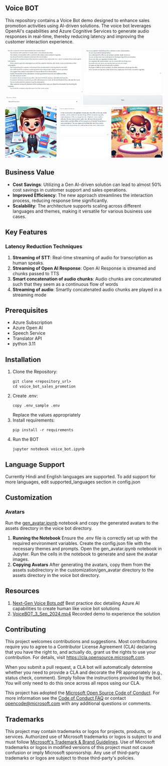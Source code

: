 ## Voice BOT

This repository contains a Voice Bot demo designed to enhance sales promotion activities using AI-driven solutions. The voice bot leverages OpenAI's capabilities and Azure Cognitive Services to generate audio responses in real-time, thereby reducing latency and improving the customer interaction experience. 

![alt text](assets/image.png)

## Business Value

- **Cost Savings**: Utilizing a Gen AI-driven solution can lead to almost 50% cost savings in customer support and sales operations.
- **Improved Efficiency**: The new approach streamlines the interaction process, reducing response time significantly.
- **Scalability**: The architecture supports scaling across different languages and themes, making it versatile for various business use cases.

## Key Features

### Latency Reduction Techniques

1. **Streaming of STT**: Real-time streaming of audio for transcription as human speaks.
1. **Streaming of Open AI Response**: Open AI Response is streamed and chunks passed to TTS
1. **Smart concatenation of audio chunks**: Audio chunks are concatenated such that they seem as a continuous flow of words
1. **Streaming of audio**: Smartly concatenated audio chunks are played in a streaming mode

## Prerequisites
- Azure Subscription
- Azure Open AI 
- Speech Service
- Translator API
- python 3.11 

## Installation

1. Clone the Repository:
   ```shell
   git clone <repository_url>
   cd voice_bot_sales_promotion
   ```
1. Create .env:
   ```shell
   copy .env_sample .env
   ```
   Replace the values appropriately
1. Install requirements:
   ```shell
   pip install -r requirements
   ```
1. Run the BOT 
   ```shell
   jupyter notebook voice_bot.ipynb
   ```

## Language Support
Currently Hindi and English languages are supported.
To add support for more languages, edit supported_languages section in config.json

## Customization
### Avatars
Run the [gen_avatar.ipynb](./customization/gen_avatar/gen_avatar.ipynb) notebook and copy the generated avatars to the assets directory in the voice bot directory.

1. **Running the Notebook**
Ensure the .env file is correctly set up with the required environment variables.
Create the config.json file with the necessary themes and prompts.
Open the gen_avatar.ipynb notebook in Jupyter.
Run the cells in the notebook to generate and save the avatar images.
1. **Copying Avatars**
After generating the avatars, copy them from the assets subdirectory in the customization/gen_avatar directory to the assets directory in the voice bot directory.

## Resources
1. [Next-Gen Voice Bots.pdf](./assets/Next-Gen%20Voice%20Bots.pdf) 
Best practice doc detailing Azure AI capabilities to create human like voice bot solutions
2. [VoiceBOT_3_Sep_2024.mp4](./assets/VoiceBOT_3_Sep_2024.mp4) 
Recorded demo to experience the solution

## Contributing

This project welcomes contributions and suggestions.  Most contributions require you to agree to a
Contributor License Agreement (CLA) declaring that you have the right to, and actually do, grant us
the rights to use your contribution. For details, visit https://cla.opensource.microsoft.com.

When you submit a pull request, a CLA bot will automatically determine whether you need to provide
a CLA and decorate the PR appropriately (e.g., status check, comment). Simply follow the instructions
provided by the bot. You will only need to do this once across all repos using our CLA.

This project has adopted the [Microsoft Open Source Code of Conduct](https://opensource.microsoft.com/codeofconduct/).
For more information see the [Code of Conduct FAQ](https://opensource.microsoft.com/codeofconduct/faq/) or
contact [opencode@microsoft.com](mailto:opencode@microsoft.com) with any additional questions or comments.

## Trademarks

This project may contain trademarks or logos for projects, products, or services. Authorized use of Microsoft 
trademarks or logos is subject to and must follow 
[Microsoft's Trademark & Brand Guidelines](https://www.microsoft.com/en-us/legal/intellectualproperty/trademarks/usage/general).
Use of Microsoft trademarks or logos in modified versions of this project must not cause confusion or imply Microsoft sponsorship.
Any use of third-party trademarks or logos are subject to those third-party's policies.
